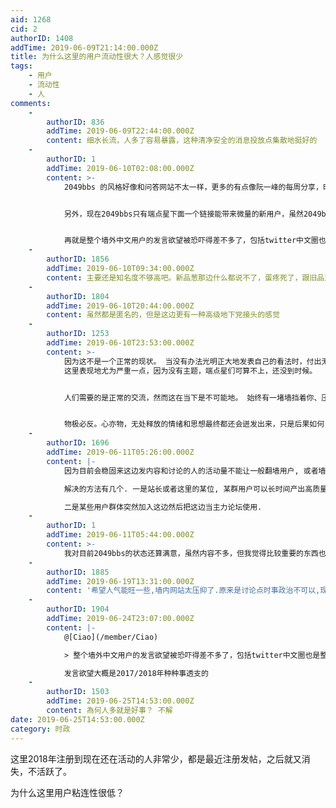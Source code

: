 ```yaml
---
aid: 1268
cid: 2
authorID: 1408
addTime: 2019-06-09T21:14:00.000Z
title: 为什么这里的用户流动性很大？人感觉很少
tags:
    - 用户
    - 流动性
    - 人
comments:
    -
        authorID: 836
        addTime: 2019-06-09T22:44:00.000Z
        content: 细水长流，人多了容易暴露，这种清净安全的消息投放点集散地挺好的
    -
        authorID: 1
        addTime: 2019-06-10T02:08:00.000Z
        content: >-
            2049bbs 的风格好像和问答网站不太一样，更多的有点像阮一峰的每周分享，时政类话题基本都去新品葱了，总的来说，风格偏高冷。


            另外，现在2049bbs只有端点星下面一个链接能带来微量的新用户，虽然2049bbs本身给了很多外链，但是并没有其他站给2049bbs导流。因此，2049的曝光量很依赖端点星的爆款。


            再就是整个墙外中文用户的发言欲望被恐吓得差不多了，包括twitter中文圈也是整个萎缩得不行，新品葱也是靠以前的老底子以及港台用户、海外留学生勉强支撑一下。
    -
        authorID: 1856
        addTime: 2019-06-10T09:34:00.000Z
        content: 主要还是知名度不够高吧。新品葱那边什么都说不了，蛋疼死了，跟旧品葱一个屌样
    -
        authorID: 1804
        addTime: 2019-06-10T20:44:00.000Z
        content: 虽然都是匿名的，但是这边更有一种高级地下党接头的感觉
    -
        authorID: 1253
        addTime: 2019-06-10T23:53:00.000Z
        content: >-
            因为这不是一个正常的现状。 当没有办法光明正大地发表自己的看法时，付出无法积累、没有回报，预期低下，也就消减了表达欲望。 2049bbs
            这里表现地尤为严重一点，因为没有主题，端点星们可算不上，还没到时候。


            人们需要的是正常的交流，然而这在当下是不可能地。 始终有一堵墙挡着你、压着你，却逃不开，只能尽量团缩了身子，好不那么难挨。


            物极必反。心亦物，无处释放的情绪和思想最终都还会迸发出来，只是后果如何，实是难料。
    -
        authorID: 1696
        addTime: 2019-06-11T05:26:00.000Z
        content: |-
            因为目前会稳固来这边发内容和讨论的人的活动量不能让一般翻墙用户, 或者墙外人有每天过来看看的想法....

            解决的方法有几个. 一是站长或者这里的某位, 某群用户可以长时间产出高质量的内容.

            二是某些用户群体突然加入这边然后把这边当主力论坛使用.
    -
        authorID: 1
        addTime: 2019-06-11T05:44:00.000Z
        content: >-
            我对目前2049bbs的状态还算满意，虽然内容不多，但我觉得比较重要的东西也没落下多少。目前来看，更多的像是一个入口，当然也期待每个人分享自己认为重要或者自己有深入了解的东西。
    -
        authorID: 1885
        addTime: 2019-06-19T13:31:00.000Z
        content: '希望人气能旺一些,墙内网站太压抑了.原来是讨论点时事政治不可以,现在连经济也不让讨论.然后还总能遇到准纳粹'
    -
        authorID: 1904
        addTime: 2019-06-24T23:07:00.000Z
        content: |-
            @[Ciao](/member/Ciao)

            > 整个墙外中文用户的发言欲望被恐吓得差不多了，包括twitter中文圈也是整个萎缩得不行

            发言欲望大概是2017/2018年种种事透支的
    -
        authorID: 1503
        addTime: 2019-06-25T14:53:00.000Z
        content: 為何人多就是好事？ 不解
date: 2019-06-25T14:53:00.000Z
category: 时政
---
```


这里2018年注册到现在还在活动的人非常少，都是最近注册发帖，之后就又消失，不活跃了。

为什么这里用户粘连性很低？
